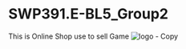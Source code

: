 # SWP391.E-BL5_Group2
This is Online Shop use to sell Game
![logo - Copy](https://user-images.githubusercontent.com/103413624/163202832-7cc125df-22d6-498f-9308-f82433e5d715.png)
